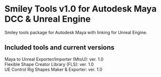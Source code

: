 # Smiley Tools v1.0 for Autodesk Maya DCC & Unreal Engine

Smiley tools package for Autodesk Maya with linking for Unreal Engine.

## Included tools and current versions

Maya to Unreal Exporter/Importer (MtoU): ver. 1.0<br />
Flexible Shape Creator Library (FLS): ver. 1.0<br />
UE Control Rig Shapes Maker & Exporter: ver. 1.0<br />

